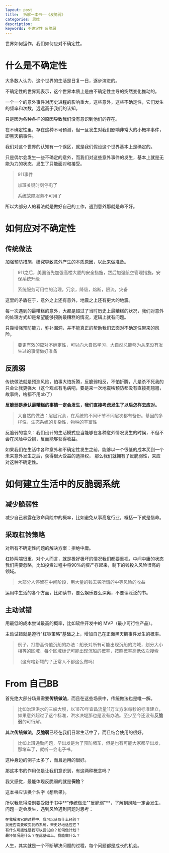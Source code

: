```yaml
---
layout: post
title:  拆解一本书——《反脆弱》
categories: 思维
description: 
keywords: 不确定性 反脆弱
---
```


世界如何运作，我们如何应对不确定性。

# 什么是不确定性

大多数人认为，这个世界的生活是日复一日，逐步演进的。

不确定性的世界观表示，这个世界本质上是由不确定性主导的突然变化推动的。

一个一个的意外事件对历史进程的影响重大，这些意外，这些不确定性，它们发生的频率和次数，远远高于我们的认知。

只是因为各种各样的原因导致我们没有意识到他们的存在。

在不确定性里，存在这种不可预测，但一旦发生对我们影响非常大的小概率事件，即黑天鹅事件。

我们对这个世界的认知有一个误区，就是我们假设这个世界基本上是确定的。

只是偶尔会发生一些不确定的意外，而我们对这些意外事件的发生，基本上就是无能为力的状态，发生了只能面对和接受。

>911事件
>
>加班关键时刻停电了
>
>系统故障服务不可用了
 
所以大部分人的看法就是做好自己的工作，遇到意外那就是命不好。

# 如何应对不确定性

## 传统做法

加强预防措施，研究导致意外产生的本质原因，以此来做准备。

>911之后，美国首先加强高楼大厦的安全措施，然后加强航空管理措施，安保系统升级
>
>系统服务可用性的治理，冗余，降级，熔断，限流，灾备

这里的矛盾在于，意外之上还有意外，地震之上还有更大的地震。

每一次遇到的最糟糕的意外，大都是超过了当时历史上最糟糕的状况，我们对意外的处理方式却是希望能够预防最糟糕的情况，逻辑上就有问题。

只靠增强预防能力，弥补漏洞，并不能真正的帮助我们去面对不确定性带来的风险。
>要更有效的应对不确定性，可以向大自然学习，大自然总能够为从来没有发生过的事情做好准备

## 反脆弱

传统做法就是预测风险，怕事大怕折腾，反脆弱相反，不怕折腾，凡是杀不死我的只会让我更强大（这个观点有毛病吧，要是来一次地震啥预防都没有直接死翘翘，故事终，啥都不用bb了）

**反脆弱是承认最糟糕的事情一定会发生，我们直接考虑发生了以后怎样去应对。**

>大自然的做法：层层冗余，在系统的不同环节不同层次都有备份。基因的多样性，生态系统的复杂性，物种的丰富性

反脆弱的含义：我们设计的生活模式应当能够在各种意外情况发生的时候，不但不会在风险中受损，反而能够获得收益。

如果我们在生活中各种意外和不确定性发生之前，能够以一个很低的成本买到一个未来意外发生之后，获得很大受益的选择权，
那么我们就拥有了反脆弱性，来应对这种不确定性。

# 如何建立生活中的反脆弱系统

## 减少脆弱性

减少自己暴露在致命风险中的概率，比如避免从事高危行业，概括一下就是惜命。

## 采取杠铃策略

对所有不确定性问题的解决方案：拒绝中庸。

杠铃两端很重，对个人而言，就是极好极坏的情况我们都要重视，中间中庸的状态我们需要忽略，比如投资过程中将90%的资产存起来，剩下的钱投入风险很高的领域。

>大部分人停留在中间阶段，用大量的钱去买所谓的中等风险的收益 

运用中生活的各个方面，比如读书，要么娱乐要么深奥，不要读泛泛的书。


## 主动试错

用最低的成本尝试最高的概率，比如软件开发中的 MVP（最小可行性产品）。

主动试错就是遵行"杠铃策略"基础之上，增加自己在正面黑天鹅事件发生的概率。

>例子，打捞高价值沉船的办法：船长对所有可能出现沉船的海域，划分大小相等的区域，每个区域标记可能出现沉船的概率，按照概率高低依次搜索
>
>（这有啥新颖的？正常人不都这么做吗）

# From 自己BB

首先绝大部分场景需要**传统做法**，而且在这些场景中，传统做法也是唯一解。
>比如治理洪水的三峡大坝，以1870年宜昌流量11万立方米每秒的标准建立，如果意外超过了这个标准，洪水决堤那也是没有办法。至少至今还没有**反脆弱**的可行解。

其次**传统做法**，**反脆弱**已经在我们日常生活中了，而且结合使用的很好。

>比如上班通勤问题，早出发是为了预防堵车，但是也有可能大家都早出发，那堵车了，就听一会电子书。

这种身边的例子太多了，而且运用的很好。

那这本书的作用仅是让我们意识到，有这两种概念吗？

我又感觉，最能体现反脆弱的就是**保险**？

这本书应该换个名字《想后果》。

所以我觉得没别要受限于书中**"传统做法""反脆弱"**，了解到风险一定会发生，问题一定会发生，遇到风险遇到问题时思考：
    
    在我解决它的过程中，我可以获取什么经验？
    我是否需要改变我的系统，来更好地适应它？
    有什么可能性是我可以尝试的？如何做计划？
    最坏情况是什么？在此基础上，我能做什么？

人生，其实就是一个不断解决问题的过程，每个问题都是成长的机会。

